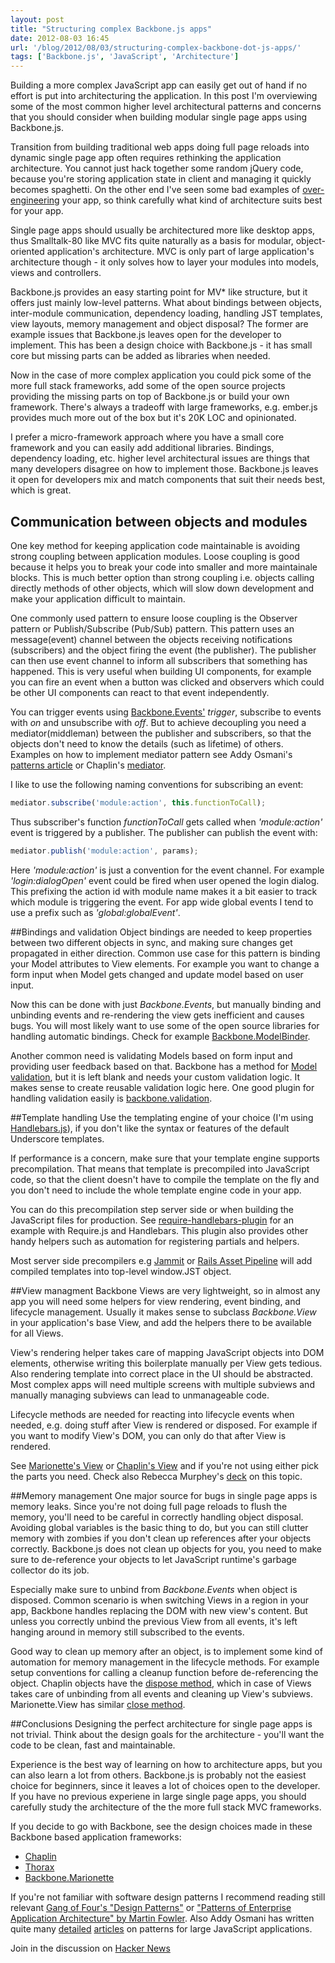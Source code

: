 ```yaml
---
layout: post
title: "Structuring complex Backbone.js apps"
date: 2012-08-03 16:45
url: '/blog/2012/08/03/structuring-complex-backbone-dot-js-apps/'
tags: ['Backbone.js', 'JavaScript', 'Architecture']
---
```

Building a more complex  JavaScript app can easily get out of hand if no effort is put into architecturing the application.  In this post I'm overviewing some of the most common higher level architectural patterns and concerns that you should consider when building modular single page apps using Backbone.js.

Transition from building traditional web apps doing full page reloads into dynamic single page app often requires rethinking the application architecture. You cannot just hack together some random jQuery code, because you're storing application state in client and managing it quickly becomes spaghetti. On the other end I've seen some bad examples of [over-engineering](http://www.johndcook.com/blog/2009/07/27/baklav-code/) your app, so think carefully what kind of architecture suits best for your app. 

Single page apps should usually be architectured more like desktop apps, thus Smalltalk-80 like MVC fits quite naturally as a basis for modular, object-oriented application's architecture. MVC is only part of large application's architecture though - it only solves how to layer your modules into models, views and controllers.

Backbone.js provides an easy starting point for MV* like structure, but it offers just mainly low-level patterns. What about bindings between objects, inter-module communication, dependency loading, handling  JST templates, view layouts, memory management and object disposal? The former are example issues that Backbone.js leaves open for the developer to implement. This has been a design choice with Backbone.js - it has small core but missing parts can be added as libraries when needed. 

Now in the case of more complex application you could pick some of the more full stack frameworks, add some of the open source projects providing the missing parts on top of Backbone.js or build your own framework. There's always a tradeoff with large frameworks, e.g. ember.js provides much more out of the box but it's 20K LOC and opinionated. 

I prefer a micro-framework approach where you have a small core framework and you can easily add additional libraries. Bindings, dependency loading, etc. higher level architectural issues are things that many developers disagree on how to implement those. Backbone.js leaves it open for developers mix and match components that suit their needs best, which is great.

## Communication between objects and modules
One key method for keeping application code maintainable is avoiding strong coupling between application modules. Loose coupling is good because it helps you to break your code into smaller and more maintainale blocks. This is much better option than strong coupling i.e. objects calling directly methods of other objects, which will slow down development and make your application difficult to maintain.

One commonly used pattern to ensure loose coupling is the Observer pattern or Publish/Subscribe (Pub/Sub) pattern. This pattern uses an message(event) channel between the objects receiving notifications (subscribers) and the object firing the event (the publisher).  The publisher can then use event channel to inform all subscribers that something has happened.  This is very useful when building UI components, for example you can fire an event when a button was clicked and observers which could be other UI components can react to that event independently. 

You can trigger events using [Backbone.Events'](http://backbonejs.org/#Events) *trigger*, subscribe to events with *on* and unsubscribe with *off*. But to achieve decoupling you need a mediator(middleman) between the publisher and subscribers, so that the objects don't need to know the details (such as lifetime) of others. Examples on how to implement mediator pattern see Addy Osmani's [patterns article](http://addyosmani.com/largescalejavascript/#mediatorpattern) or Chaplin's [mediator](https://github.com/chaplinjs/chaplin/blob/master/src/chaplin/mediator.coffee). 

I like to use the following naming conventions for subscribing an event:

``` javascript
mediator.subscribe('module:action', this.functionToCall);
```

Thus subscriber's function *functionToCall* gets called when *'module:action'* event is triggered by a publisher. The publisher can publish the event with:

``` javascript
mediator.publish('module:action', params);
```

Here *'module:action'* is just a convention for the event channel. For example *'login:dialogOpen'* event could be fired when user opened the login dialog. This prefixing the action id with module name makes it a bit easier to track which module is triggering the event. For app wide global events I tend to use a prefix such as *'global:globalEvent'*.

##Bindings and validation
Object bindings are needed to keep properties between two different objects in sync, and making sure changes get propagated in either direction. Common use case for this pattern is binding your Model attributes to View elements. For example you want to change a form input when Model gets changed and update model based on user input. 

Now this can be done with just *Backbone.Events*, but manually binding and unbinding events and re-rendering the view gets inefficient and causes bugs.  You will most likely want to use some of the open source libraries for handling automatic bindings. Check for example [Backbone.ModelBinder](https://github.com/theironcook/Backbone.ModelBinder).

Another common need is validating Models based on form input and providing user feedback based on that. Backbone has a method for [Model validation](http://backbonejs.org/#Model-validate), but it is left blank and needs your custom validation logic. It makes sense to create reusable validation logic here. One good plugin for handling validation easily is [backbone.validation](https://github.com/thedersen/backbone.validation).

##Template handling
Use the templating engine of your choice (I'm using [Handlebars.js](http://handlebarsjs.com/)), if you don't like the syntax or features of the default Underscore templates.

If performance is a concern, make sure that your template engine supports precompilation. That means that template is precompiled into JavaScript code, so that the client doesn't have to compile the template on the fly and you don't need to include the whole template engine code in your app. 

You can do this precompilation step server side or when building the JavaScript files for production. See [require-handlebars-plugin](https://github.com/SlexAxton/require-handlebars-plugin) for an example with Require.js and Handlebars. This plugin also provides other handy helpers such as automation for registering partials and helpers.

Most server side precompilers e.g [Jammit](http://documentcloud.github.com/jammit/) or [Rails Asset Pipeline](http://nicolai86.eu/posts/2011-09-21/rails-3-asset-pipeline-javascript-templates/) will add compiled templates into top-level window.JST object.

##View managment
Backbone Views are very lightweight, so in almost any app you will need some helpers for view rendering, event binding, and lifecycle management. Usually it makes sense to subclass *Backbone.View* in your application's base View, and add the helpers there to be available for all Views.

View's rendering helper takes care of mapping  JavaScript objects into DOM elements, otherwise writing this boilerplate manually per View gets tedious. Also rendering template into correct place in the UI should be abstracted. Most complex apps will need multiple screens with multiple subviews and manually managing subviews can lead to unmanageable code. 

Lifecycle methods are needed for reacting into lifecycle events when needed, e.g. doing stuff after View is rendered or disposed. For example if you want to modify View's DOM, you can only do that after View is rendered.

See [Marionette's View](https://github.com/derickbailey/backbone.marionette/blob/master/docs/marionette.view.md)
or [Chaplin's View](https://github.com/chaplinjs/chaplin/blob/master/src/chaplin/views/view.coffee) and if you're not using either pick the parts you need. Check also Rebecca Murphey's [deck](https://speakerdeck.com/u/rmurphey/p/new-dogs-old-tricks-or-dojo-already-did-that) on this topic.

##Memory management
One major source for bugs in single page apps is memory leaks. Since you're not doing full page reloads to flush the memory, you'll need to be careful in correctly handling object disposal. Avoiding global variables is the basic thing to do, but you can still clutter memory with zombies if you don't clean up references after your objects correctly. Backbone.js does not  clean up objects for you, you need to make sure to de-reference your objects to let  JavaScript runtime's garbage collector do its job.

Especially make sure to unbind from *Backbone.Events* when object is disposed. Common scenario is when switching Views in a region in your app, Backbone handles replacing the DOM with new view's content. But unless you correctly unbind the previous View from all events, it's left hanging around in memory still subscribed to the events.
 
Good way to clean up memory after an object, is to implement some kind of automation for memory management in the lifecycle methods. For example setup conventions for calling a cleanup function before de-referencing the object. Chaplin objects have the [dispose method](https://github.com/chaplinjs/chaplin#memory-management-and-object-disposal), which in case of Views takes care of unbinding from all events and cleaning up View's subviews. Marionette.View has similar [close method](http://derickbailey.github.com/backbone.marionette/docs/backbone.marionette.html#section-19).

##Conclusions
Designing the perfect architecture for single page apps is not trivial. Think about the design goals for the architecture - you'll want the code to be clean, fast and maintainable. 

Experience is the best way of learning on how to architecture apps, but you can also learn a lot from others. Backbone.js is probably not the easiest choice for beginners, since it leaves a lot of choices open to the developer. If you have no previous experiene in large single page apps, you should carefully study the architecture of the the more full stack MVC frameworks.

If you decide to go with Backbone, see the design choices made in these Backbone based application frameworks:

- [Chaplin](https://github.com/chaplinjs/chaplin)
- [Thorax](http://walmartlabs.github.com/thorax/)
- [Backbone.Marionette](https://github.com/derickbailey/backbone.marionette)

If you're not familiar with software design patterns I recommend reading still relevant [Gang of Four's "Design Patterns"](http://en.wikipedia.org/wiki/Design_Patterns) or ["Patterns of Enterprise Application Architecture" by Martin Fowler](http://www.amazon.com/Patterns-Enterprise-Application-Architecture-Martin/dp/0321127420). Also Addy Osmani has written quite many [detailed](http://addyosmani.com/largescalejavascript/) [articles](http://addyosmani.com/resources/essentialjsdesignpatterns/book/) on patterns for large JavaScript applications.

Join in the discussion on [Hacker News](http://news.ycombinator.com/item?id=4334358)